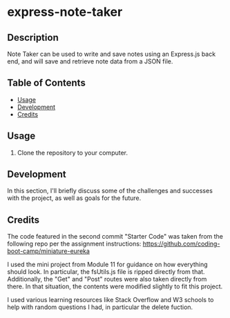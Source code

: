# express-note-taker


## Description
Note Taker can be used to write and save notes using an Express.js back end, and will save and retrieve note data from a JSON file.

## Table of Contents
- [Usage](#usage)
- [Development](#development)
- [Credits](#credits)







## Usage

1. Clone the repository to your computer.




## Development
In this section, I'll briefly discuss some of the challenges and successes with the project, as well as goals for the future.



## Credits

The code featured in the second commit "Starter Code" was taken from the following repo per the assignment instructions: https://github.com/coding-boot-camp/miniature-eureka

I used the mini project from Module 11 for guidance on how everything should look. In particular, the fsUtils.js file is ripped directly from that. Additionally, the "Get" and "Post" routes were also taken directly from there. In that situation, the contents were modified slightly to fit this project.

I used various learning resources like Stack Overflow and W3 schools to help with random questions I had, in particular the delete fuction.  

